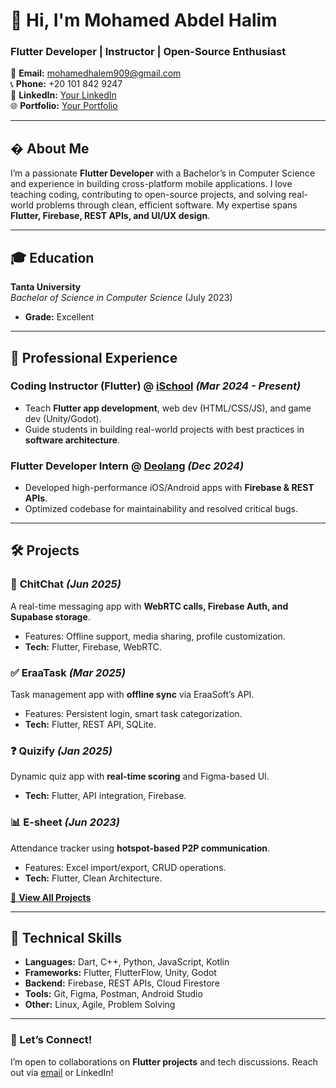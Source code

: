 # 👋 Hi, I'm Mohamed Abdel Halim  
### Flutter Developer | Instructor | Open-Source Enthusiast  

📧 **Email:** [mohamedhalem909@gmail.com](mailto:mohamedhalem909@gmail.com)  
📞 **Phone:** +20 101 842 9247  
🔗 **LinkedIn:** [Your LinkedIn](https://www.linkedin.com/in/mohamed-halim990/)  
🌐 **Portfolio:** [Your Portfolio](https://xxhalemxx.github.io/portfolio/)  

---

## � About Me  
I’m a passionate **Flutter Developer** with a Bachelor’s in Computer Science and experience in building cross-platform mobile applications. I love teaching coding, contributing to open-source projects, and solving real-world problems through clean, efficient software. My expertise spans **Flutter, Firebase, REST APIs, and UI/UX design**.  

---

## 🎓 Education  
**Tanta University**  
*Bachelor of Science in Computer Science* (July 2023)  
- **Grade:** Excellent  

---

## 💼 Professional Experience  

### **Coding Instructor (Flutter)** @ [iSchool](https://www.ischooltech.com/eg/home-en) *(Mar 2024 - Present)*  
- Teach **Flutter app development**, web dev (HTML/CSS/JS), and game dev (Unity/Godot).  
- Guide students in building real-world projects with best practices in **software architecture**.  

### **Flutter Developer Intern** @ [Deolang](https://deolang.com) *(Dec 2024)*  
- Developed high-performance iOS/Android apps with **Firebase & REST APIs**.  
- Optimized codebase for maintainability and resolved critical bugs.  

---

## 🛠 Projects  

### 📱 **ChitChat** *(Jun 2025)*  
A real-time messaging app with **WebRTC calls, Firebase Auth, and Supabase storage**.  
- Features: Offline support, media sharing, profile customization.  
- **Tech:** Flutter, Firebase, WebRTC.  

### ✅ **EraaTask** *(Mar 2025)*  
Task management app with **offline sync** via EraaSoft’s API.  
- Features: Persistent login, smart task categorization.  
- **Tech:** Flutter, REST API, SQLite.  

### ❓ **Quizify** *(Jan 2025)*  
Dynamic quiz app with **real-time scoring** and Figma-based UI.  
- **Tech:** Flutter, API integration, Firebase.  

### 📊 **E-sheet** *(Jun 2023)*  
Attendance tracker using **hotspot-based P2P communication**.  
- Features: Excel import/export, CRUD operations.  
- **Tech:** Flutter, Clean Architecture.  

[🔗 **View All Projects**](https://github.com/yourusername?tab=repositories)  

---

## 🔧 Technical Skills  
- **Languages:** Dart, C++, Python, JavaScript, Kotlin  
- **Frameworks:** Flutter, FlutterFlow, Unity, Godot  
- **Backend:** Firebase, REST APIs, Cloud Firestore  
- **Tools:** Git, Figma, Postman, Android Studio  
- **Other:** Linux, Agile, Problem Solving  

---

### 🤝 Let’s Connect!  
I’m open to collaborations on **Flutter projects** and tech discussions. Reach out via [email](mailto:mohamedhalem909@gmail.com) or LinkedIn!  
